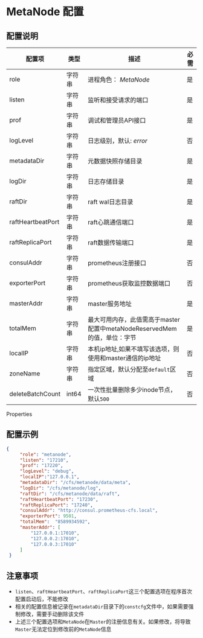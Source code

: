 # MetaNode 配置

## 配置说明

| 配置项               | 类型    | 描述                                               | 必需  |
|-------------------|-------|--------------------------------------------------|-----|
| role              | 字符串   | 进程角色： *MetaNode*                                 | 是   |
| listen            | 字符串   | 监听和接受请求的端口                                       | 是   |
| prof              | 字符串   | 调试和管理员API接口                                      | 是   |
| logLevel          | 字符串   | 日志级别，默认: *error*                                 | 否   |
| metadataDir       | 字符串   | 元数据快照存储目录                                        | 是   |
| logDir            | 字符串   | 日志存储目录                                           | 是   |
| raftDir           | 字符串   | raft wal日志目录                                     | 是   |
| raftHeartbeatPort | 字符串   | raft心跳通信端口                                       | 是   |
| raftReplicaPort   | 字符串   | raft数据传输端口                                       | 是   |
| consulAddr        | 字符串   | prometheus注册接口                                   | 否   |
| exporterPort      | 字符串   | prometheus获取监控数据端口                               | 否   |
| masterAddr        | 字符串   | master服务地址                                       | 是   |
| totalMem          | 字符串   | 最大可用内存，此值需高于master配置中metaNodeReservedMem的值，单位：字节 | 是   |
| localIP           | 字符串   | 本机ip地址,如果不填写该选项，则使用和master通信的ip地址                | 否   |
| zoneName          | 字符串   | 指定区域，默认分配至`default`区域                            | 否   |
| deleteBatchCount  | int64 | 一次性批量删除多少inode节点，默认`500`                         | 否   |

Properties

## 配置示例

``` json
{
     "role": "metanode",
     "listen": "17210",
     "prof": "17220",
     "logLevel": "debug",
     "localIP":"127.0.0.1",
     "metadataDir": "/cfs/metanode/data/meta",
     "logDir": "/cfs/metanode/log",
     "raftDir": "/cfs/metanode/data/raft",
     "raftHeartbeatPort": "17230",
     "raftReplicaPort": "17240",
     "consulAddr": "http://consul.prometheus-cfs.local",
     "exporterPort": 9501,
     "totalMem":  "8589934592",
     "masterAddr": [
         "127.0.0.1:17010",
         "127.0.0.2:17010",
         "127.0.0.3:17010"
     ]
 }
```

## 注意事项

-   `listen`、`raftHeartbeatPort`、`raftReplicaPort`这三个配置选项在程序首次配置启动后，不能修改
-   相关的配置信息被记录在`metadataDir`目录下的`constcfg`文件中，如果需要强制修改，需要手动删除该文件
-   上述三个配置选项和`MetaNode`在`Master`的注册信息有关。如果修改，将导致`Master`无法定位到修改前的`MetaNode`信息